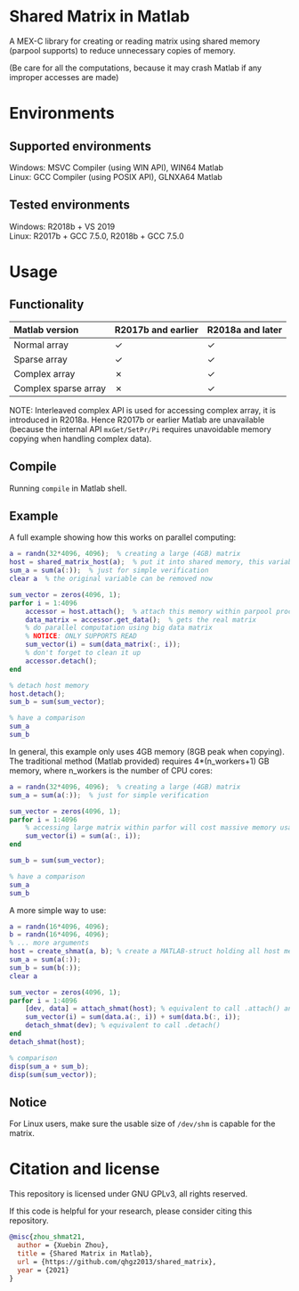 # Shared Matrix in Matlab

A MEX-C library for creating or reading matrix using shared memory (parpool supports) to reduce unnecessary copies of memory.

(Be care for all the computations, because it may crash Matlab if any improper accesses are made)

# Environments

## Supported environments

Windows: MSVC Compiler (using WIN API), WIN64 Matlab  
Linux: GCC Compiler (using POSIX API), GLNXA64 Matlab

## Tested environments

Windows: R2018b + VS 2019  
Linux: R2017b + GCC 7.5.0, R2018b + GCC 7.5.0

# Usage

## Functionality

|Matlab version|R2017b and earlier|R2018a and later|
|:--|:--|:--|
|Normal array|✓|✓|
|Sparse array|✓|✓|
|Complex array|✗|✓|
|Complex sparse array|✗|✓|

NOTE: Interleaved complex API is used for accessing complex array, it is introduced in R2018a. Hence R2017b or earlier Matlab are unavailable (because the internal API `mxGet/SetPr/Pi` requires unavoidable memory copying when handling complex data).

## Compile

Running `compile` in Matlab shell.

## Example

A full example showing how this works on parallel computing:
```matlab
a = randn(32*4096, 4096);  % creating a large (4GB) matrix
host = shared_matrix_host(a);  % put it into shared memory, this variable is transfer to parpool process via matlab internal serialization method
sum_a = sum(a(:));  % just for simple verification
clear a  % the original variable can be removed now

sum_vector = zeros(4096, 1);
parfor i = 1:4096
    accessor = host.attach();  % attach this memory within parpool process, this variable differs from other parpool processes
    data_matrix = accessor.get_data();  % gets the real matrix
    % do parallel computation using big data matrix
    % NOTICE: ONLY SUPPORTS READ
    sum_vector(i) = sum(data_matrix(:, i));
    % don't forget to clean it up
    accessor.detach();
end

% detach host memory
host.detach();
sum_b = sum(sum_vector);

% have a comparison
sum_a
sum_b
```

In general, this example only uses 4GB memory (8GB peak when copying). The traditional method (Matlab provided) requires 4*(n_workers+1) GB memory, where n_workers is the number of CPU cores:

```matlab
a = randn(32*4096, 4096);  % creating a large (4GB) matrix
sum_a = sum(a(:));  % just for simple verification

sum_vector = zeros(4096, 1);
parfor i = 1:4096
    % accessing large matrix within parfor will cost massive memory usage, because every worker keeps a copy of this large matrix
    sum_vector(i) = sum(a(:, i));
end

sum_b = sum(sum_vector);

% have a comparison
sum_a
sum_b
```

A more simple way to use:

```matlab
a = randn(16*4096, 4096);
b = randn(16*4096, 4096);
% ... more arguments
host = create_shmat(a, b); % create a MATLAB-struct holding all host memory
sum_a = sum(a(:));
sum_b = sum(b(:));
clear a

sum_vector = zeros(4096, 1);
parfor i = 1:4096
    [dev, data] = attach_shmat(host); % equivalent to call .attach() and .get_data(), all data are stored in "data" struct
    sum_vector(i) = sum(data.a(:, i)) + sum(data.b(:, i));
    detach_shmat(dev); % equivalent to call .detach()
end
detach_shmat(host);

% comparison
disp(sum_a + sum_b);
disp(sum(sum_vector));
```

## Notice

For Linux users, make sure the usable size of `/dev/shm` is capable for the matrix.

# Citation and license

This repository is licensed under GNU GPLv3, all rights reserved.

If this code is helpful for your research, please consider citing this repository.

```bibtex
@misc{zhou_shmat21,
  author = {Xuebin Zhou},
  title = {Shared Matrix in Matlab},
  url = {https://github.com/qhgz2013/shared_matrix},
  year = {2021}
}
```
